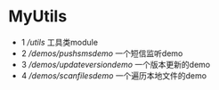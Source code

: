 # MyUtils

* 1 */utils* 工具类module  
* 2 */demos/pushsmsdemo* 一个短信监听demo
* 3 */demos/updateversiondemo* 一个版本更新的demo
* 4 */demos/scanfilesdemo* 一个遍历本地文件的demo
